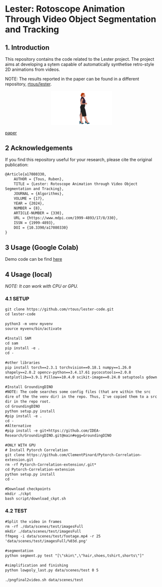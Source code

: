 # Lester: Rotoscope Animation Through Video Object Segmentation and Tracking

## 1. Introduction

This repository contains the code related to the Lester project. The project aims at developing a sytem capable of  automatically synthetise retro-style 2D animations from videos. 

NOTE: The results reported in the paper can be found in a different repository, [rtous/lester](https://github.com/rtous/lester).

<!--![](/data/test1/result_dual.gif)-->

<p align="center">
  <img src="img/out.gif" width="200" />
</p>

[paper](https://www.mdpi.com/1999-4893/17/8/330)

## 2 Acknowledgements

If you find this repository useful for your research, please cite the original publication:

	@Article{a17080330,
		AUTHOR = {Tous, Ruben},
		TITLE = {Lester: Rotoscope Animation through Video Object Segmentation and Tracking},
		JOURNAL = {Algorithms},
		VOLUME = {17},
		YEAR = {2024},
		NUMBER = {8},
		ARTICLE-NUMBER = {330},
		URL = {https://www.mdpi.com/1999-4893/17/8/330},
		ISSN = {1999-4893},
		DOI = {10.3390/a17080330}
	}


## 3 Usage (Google Colab)

Demo code can be find [here](https://colab.research.google.com/drive/1Xg76Uz8h4e3-L8Z1NMzO0iQe4LxxdZXm?usp=sharing)


## 4 Usage (local)

*NOTE: It can work with CPU or GPU.* 

### 4.1 SETUP

	git clone https://github.com/rtous/lester-code.git
	cd lester-code

	python3 -m venv myvenv
	source myvenv/bin/activate

	#Install SAM
	cd sam
	pip install -e .
	cd -

	#other libraries
	pip install torch==2.3.1 torchvision==0.18.1 numpy==1.26.0 shapely==2.0.2 opencv-python==3.4.17.61 pycocotools==2.0.8 matplotlib==3.9.1 Pillow==10.4.0 scikit-image==0.24.0 setuptools gdown

	#Install GroundingDINO
	#NOTE: The code searches some config files (that are within the src dire of the the venv dir) in the repo. Thus, I've copied them to a src dir in the repo root.  
	cd GroundingDINO
	python setup.py install
	#pip install -e .
	cd -
	#Alternative
	#pip install -e git+https://github.com/IDEA-Research/GroundingDINO.git@main#egg=GroundingDINO

	#ONLY WITH GPU
	# Install Pytorch Correlation
	git clone https://github.com/ClementPinard/Pytorch-Correlation-extension.git
	rm -rf Pytorch-Correlation-extension/.git*
	cd Pytorch-Correlation-extension
	python setup.py install
	cd -

	#Download checkpoints
	mkdir ./ckpt
	bash script/download_ckpt.sh

### 4.2 TEST

	#Split the video in frames
	rm -rf ./data/scenes/test/imagesFull
	mkdir ./data/scenes/test/imagesFull
	ffmpeg -i data/scenes/test/footage.mp4 -r 25 'data/scenes/test/imagesFull/%03d.png'

	#segmentation
	python segment.py test "[\"skin\",\"hair,shoes,tshirt,shorts\"]"

	#simplification and finishing
	python lowpoly_last.py data/scenes/test 0 5

	./pngfinal2video.sh data/scenes/test

<!-- 

TODO: 
	- checkpoints (1/2)
	- package versions (1/2)

	- API: coordinate endpoint (no GroundingDINO)
	- refactoring

-->

